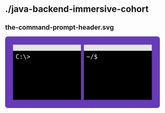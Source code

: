 # ./java-backend-immersive-cohort
 
## the-command-prompt-header.svg
 
![the-command-prompt-header.svg](the-command-prompt-header.svg)
 
